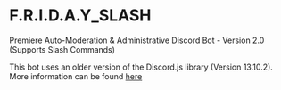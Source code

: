 # F.R.I.D.A.Y_SLASH
 Premiere Auto-Moderation & Administrative Discord Bot - Version 2.0 (Supports Slash Commands) 

This bot uses an older version of the Discord.js library (Version 13.10.2). More information can be found [here](https://old.discordjs.dev/#/docs/discord.js/13.10.3/general/welcome)
